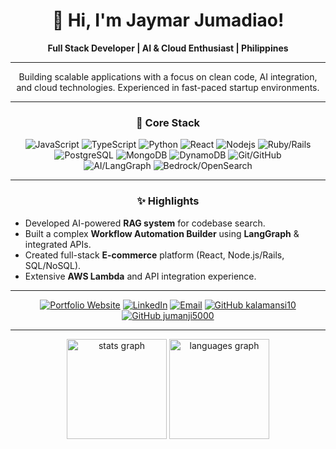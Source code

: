 <div align="center">

# 👋 Hi, I'm Jaymar Jumadiao!

**Full Stack Developer | AI & Cloud Enthusiast | Philippines**

</div>

---

<p align="center">
  Building scalable applications with a focus on clean code, AI integration, and cloud technologies. Experienced in fast-paced startup environments.
</p>

---

<h3 align="center">🚀 Core Stack</h3>

<p align="center">
  <img src="https://img.shields.io/badge/-JavaScript-F7DF1E?style=flat-square&logo=javascript&logoColor=black" alt="JavaScript"/>
  <img src="https://img.shields.io/badge/-TypeScript-3178C6?style=flat-square&logo=typescript&logoColor=white" alt="TypeScript"/>
  <img src="https://img.shields.io/badge/-Python-3776AB?style=flat-square&logo=python&logoColor=white" alt="Python"/>
  <img src="https://img.shields.io/badge/-React-61DAFB?style=flat-square&logo=react&logoColor=black" alt="React"/>
  <img src="https://img.shields.io/badge/-Node.js-339933?style=flat-square&logo=nodedotjs&logoColor=white" alt="Nodejs"/>
  <img src="https://img.shields.io/badge/-Ruby_|_Rails-CC0000?style=flat-square&logo=rubyonrails&logoColor=white" alt="Ruby/Rails"/>
  <br/>
  <img src="https://img.shields.io/badge/-PostgreSQL-4169E1?style=flat-square&logo=postgresql&logoColor=white" alt="PostgreSQL"/>
  <img src="https://img.shields.io/badge/-MongoDB-47A248?style=flat-square&logo=mongodb&logoColor=white" alt="MongoDB"/>
  <img src="https://img.shields.io/badge/-DynamoDB-4053D6?style=flat-square&logo=amazondynamodb&logoColor=white" alt="DynamoDB"/>
  <img src="https://img.shields.io/badge/-Git_|_GitHub-181717?style=flat-square&logo=github&logoColor=white" alt="Git/GitHub"/>
  <br/>
   <img src="https://img.shields.io/badge/-AI_|_LangGraph-blueviolet?style=flat-square" alt="AI/LangGraph"/>
   <img src="https://img.shields.io/badge/-AWS_|_Serverless-darkorange?style=flat-square&logo=amazon-aws&logoColor=white" alt="Bedrock/OpenSearch"/>
</p>

---

<h3 align="center">✨ Highlights</h3>

*   Developed AI-powered **RAG system** for codebase search.
*   Built a complex **Workflow Automation Builder** using **LangGraph** & integrated APIs.
*   Created full-stack **E-commerce** platform (React, Node.js/Rails, SQL/NoSQL).
*   Extensive **AWS Lambda** and API integration experience.

---

<div align="center">
  <a href="https://jaymarjumadiao.co/" target="_blank"><img src="https://img.shields.io/badge/Portfolio-Website-4CAF50?style=for-the-badge&logo=googlechrome&logoColor=white" alt="Portfolio Website"/></a>
  <a href="https://www.linkedin.com/in/jjumadiao/" target="_blank"><img src="https://img.shields.io/badge/LinkedIn-Connect-0A66C2?style=for-the-badge&logo=linkedin&logoColor=white" alt="LinkedIn"/></a>
  <a href="mailto:jjum1337@outlook.com"><img src="https://img.shields.io/badge/Email-Contact_Me-D14836?style=for-the-badge&logo=gmail&logoColor=white" alt="Email"/></a>
  <a href="https://github.com/kalamansi10" target="_blank"><img src="https://img.shields.io/badge/GitHub-kalamansi10-181717?style=for-the-badge&logo=github&logoColor=white" alt="GitHub kalamansi10"/></a>
  <a href="https://github.com/jumanji5000" target="_blank"><img src="https://img.shields.io/badge/GitHub-jumanji5000-181717?style=for-the-badge&logo=github&logoColor=white" alt="GitHub jumanji5000"/></a>
</div>

---

<div align="center">
  <img src="https://github-readme-stats.vercel.app/api?username=kalamansi10&hide_title=false&hide_rank=false&show_icons=true&include_all_commits=true&count_private=true&disable_animations=false&theme=dracula&locale=en&hide_border=false&bg_color=282a36&title_color=ff79c6&text_color=f8f8f2&icon_color=ffb86c" height="160" alt="stats graph"  />
  <img src="https://github-readme-stats.vercel.app/api/top-langs?username=kalamansi10&locale=en&hide_title=false&layout=compact&card_width=320&langs_count=6&theme=dracula&hide_border=false&bg_color=282a36&title_color=ff79c6&text_color=f8f8f2" height="160" alt="languages graph"  />
</div>

